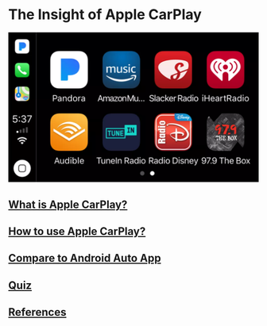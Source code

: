 # The Insight of Apple CarPlay

![Carplay](image/carplay3-5a6fb169eb97de0037164610.png)

## [What is Apple CarPlay?](https://xuniong123-jinchao.github.io/EDCI-337-Project4/introduction.html)

## [How to use Apple CarPlay?](https://xuniong123-jinchao.github.io/EDCI-337-Project4/use.html)

## [Compare to Android Auto App](https://xuniong123-jinchao.github.io/EDCI-337-Project4/Compare.html)

## [Quiz](https://xuniong123-jinchao.github.io/EDCI-337-Project4/quiz1.html)

## [References](https://xuniong123-jinchao.github.io/EDCI-337-Project4/sources.html)
